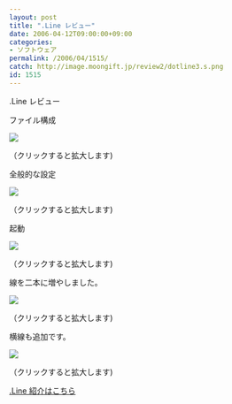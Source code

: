 ```yaml
---
layout: post
title: ".Line レビュー"
date: 2006-04-12T09:00:00+09:00
categories:
- ソフトウェア
permalink: /2006/04/1515/
catch: http://image.moongift.jp/review2/dotline3.s.png
id: 1515
---
```

.Line レビュー  
<!--more-->

ファイル構成

  

[![](http://image.moongift.jp/review2/dotline1.s.png)](http://image.moongift.jp/review2/dotline1.png)  
  
（クリックすると拡大します)

  

全般的な設定

  

[![](http://image.moongift.jp/review2/dotline2.s.png)](http://image.moongift.jp/review2/dotline2.png)  
  
（クリックすると拡大します)

  

起動

  

[![](http://image.moongift.jp/review2/dotline3.s.png)](http://image.moongift.jp/review2/dotline3.png)  
  
（クリックすると拡大します)

  

線を二本に増やしました。

  

[![](http://image.moongift.jp/review2/dotline4.s.png)](http://image.moongift.jp/review2/dotline4.png)  
  
（クリックすると拡大します)

  

横線も追加です。

  

[![](http://image.moongift.jp/review2/dotline5.s.png)](http://image.moongift.jp/review2/dotline5.png)  
  
（クリックすると拡大します)

  

[.Line 紹介はこちら](http://oss.moongift.jp/intro/i-1508.html)

